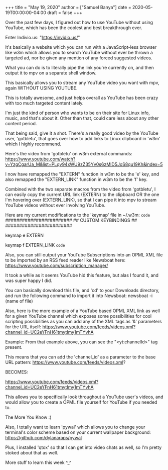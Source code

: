 +++
title = "May 19, 2020"
author = ["Samuel Banya"]
date = 2020-05-19T00:00:00-04:00
draft = false
+++

Over the past few days, I figured out how to use YouTube without
using YouTube, which has been the coolest and best breakthrough
ever.

Enter Indivio.us:
"<https://invidio.us/>"

It's basically a website which you can run with a JavaScript-less
browser like w3m which allows you to search YouTube without ever
be thrown a targeted ad, nor be given any mention of any forced
suggested videos.

What you can do is to literally pipe the link you're currently on,
and then output it to mpv on a separate shell window.

This basically allows you to stream any YouTube video you want
with mpv, again WITHOUT USING YOUTUBE.

This is totally awesome, and just helps overall as YouTube has been
crazy with too much targeted content lately.

I'm just the kind of person who wants to be on their site for Linux
info, music, and that's about it. Other than that, could care less
about any other content period.

That being said, give it a shot. There's a really good video
by the YouTube user, 'gotbletu', that goes over how to add links
to Linux clipboard in 'w3m' which I highly recommend.

Here's the video from 'gotbletu' on w3m external commands:
<https://www.youtube.com/watch?v=YzgCgarUa_M&list=PLqv94xWU9zZ35Yv0s6zMID5JoS8qu19Kh&index=5>

I now have remapped the "EXTERN" function in w3m to be the 'e' key,
and also remapped the "EXTERN_LINK" function in w3m to be the 'f' key.

Combined with the two separate macros from the video from 'gotbletu',
I can easily copy the current URL link (EXTERN) to the clipboard
OR the one I'm hovering over (EXTERN_LINK), so that I can pipe
it into mpv to stream YouTube videos without ever involving YouTube.

Here are my current modifications to the 'keymap' file in ~/.w3m:
`code`
\########################
\## CUSTOM KEYBINDINGS ##
\########################

keymap e EXTERN

keymap f EXTERN_LINK
`code`

Also, you can still output your YouTube Subscriptions into an OPML
XML file to be imported by an RSS feed reader like Newsboat here:
<https://www.youtube.com/subscription_manager/>

It took a while as it seems YouTube hid this feature, but alas
I found it, and was super happy I did.

You can basically download this file, and 'cd' to your Downloads
directory, and run the following command to import it into Newsboat:
newsboat -i (name of file)

Also, here is the more example of a YouTube based OPML XML link as
well for a given YouTube channel which exposes some possibilities
for cool scripting possibilities as you can add any of the XML tags
as '&amp;' parameters for the URL itself:
<https://www.youtube.com/feeds/videos.xml?channel_id=UC2eYFnH61tmytImy1mTYvhA>

Example:
From that example above, you can see the "&lt;yt:channelId&gt;" tag present.

This means that you can add the 'channel_id' as a parameter to the base
URL pattern:
<https://www.youtube.com/feeds/videos.xml>?

BECOMES:

<https://www.youtube.com/feeds/videos.xml?channel_id=UC2eYFnH61tmytImy1mTYvhA>

This allows you to specifically look throughout a YouTube user's videos,
and would allow you to create a OPML file yourself for YouTube if you needed
to.

The More You Know :)

Also, I totally want to learn 'pywal' which allows you to change your
terminal's color scheme based on your current wallpaper background:
<https://github.com/dylanaraps/pywal>

Plus, I installed 'qtox' so that I can get into video chats as well,
so I'm pretty stoked about that as well.

More stuff to learn this week ^_^